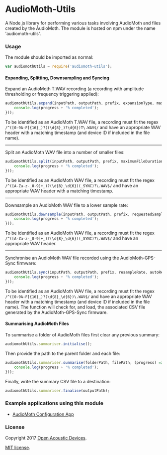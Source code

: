 # AudioMoth-Utils #
A Node.js library for performing various tasks involving AudioMoth and files created by the AudioMoth. The module is hosted on npm under the name 'audiomoth-utils'.

### Usage ###

The module should be imported as normal:

```javascript
var audiomothUtils = require('audiomoth-utils');
```

#### Expanding, Splitting, Downsampling and Syncing ####

Expand an AudioMoth T.WAV recording (a recording with amplitude thresholding or frequency triggering applied):

```javascript
audiomothUtils.expand(inputPath, outputPath, prefix, expansionType, maximumFileDuration, generateSilentFiles, alignToSecondTransitions, (progress) => {
    console.log(progress + '% completed');
}));
```

To be identified as an AudioMoth T.WAV file, a recording must fit the regex `/^([0-9A-F]{16}_)?((\d{8}_)?\d{6})T\.WAV$/` and have an appropriate WAV header with a matching timestamp (and device ID if included in the file name).

---
Split an AudioMoth WAV file into a number of smaller files:

```javascript
audiomothUtils.split(inputPath, outputPath, prefix, maximumFileDuration, (progress) => {
    console.log(progress + '% completed');
}));
```

To be identified as an AudioMoth WAV file, a recording must fit the regex `/^([A-Za-z-_0-9]+_)?(\d{8}_\d{6})(_SYNC)?\.WAV$/` and have an appropriate WAV header with a matching timestamp.

---
Downsample an AudioMoth WAV file to a lower sample rate:

```javascript
audiomothUtils.downsample(inputPath, outputPath, prefix, requestedSampleRate, (progress) => {
    console.log(progress + '% completed');
}));
```

To be identified as an AudioMoth WAV file, a recording must fit the regex `/^([A-Za-z-_0-9]+_)?(\d{8}_\d{6})(_SYNC)?\.WAV$/` and have an appropriate WAV header.

---
Synchronise an AudioMoth WAV file recorded using the AudioMoth-GPS-Sync firmware:

```javascript
audiomothUtils.sync(inputPath, outputPath, prefix, resampleRate, autoResolve, (progress) => {
    console.log(progress + '% completed');
}));
```

To be identified as an AudioMoth WAV file, a recording must fit the regex `/^([0-9A-F]{16}_)?(\d{8}_\d{6})\.WAV$/` and have an appropriate WAV header with a matching timestamp (and device ID if included in the file name). The function will check for, and load, the associated CSV file generated by the AudioMoth-GPS-Sync firmware.

#### Summarising AudioMoth Files ####

To summarise a folder of AudioMoth files first clear any previous summary:

```javascript
audiomothUtils.summariser.initialise();
```

Then provide the path to the parent folder and each file:

```javascript
audiomothUtils.summariser.summarise(folderPath, filePath, (progress) => {
    console.log(progress + '% completed');
}));
```

Finally, write the summary CSV file to a destination:

```javascript
audiomothUtils.summariser.finalise(outputPath);
```

### Example applications using this module ###
* [AudioMoth Configuration App](https://github.com/OpenAcousticDevices/AudioMoth-Configuration-App)

### License ###

Copyright 2017 [Open Acoustic Devices](http://www.openacousticdevices.info/).

[MIT license](http://www.openacousticdevices.info/license).
